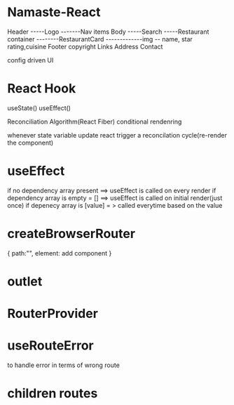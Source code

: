 # Namaste-React

Header
-----Logo
-------Nav items
Body
-----Search
-----Restaurant container
--------RestaurantCard
-------------img
-- name, star rating,cuisine
Footer
copyright
Links
Address
Contact

config driven UI

# React Hook

useState()
useEffect()

Reconciliation Algorithm(React Fiber)
conditional rendenring

whenever state variable update react trigger a reconcilation cycle(re-render the component)

# useEffect

if no dependency array present ==> useEffect is called on every render
if dependency array is empty = [] ==> useEffect is called on initial render(just once)
if depenecy array is [value] = > called everytime based on the value

# createBrowserRouter

{
path:"",
element: add component
}

# outlet

# RouterProvider

# useRouteError

to handle error in terms of wrong route

# children routes
